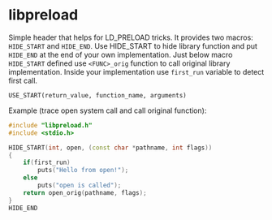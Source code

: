 libpreload
==========

Simple header that helps for LD_PRELOAD tricks. It provides two macros: 
`HIDE_START` and `HIDE_END`. Use HIDE_START to hide library function and put
`HIDE_END` at the end of your own implementation. Just below macro `HIDE_START` 
defined use `<FUNC>_orig` function to call original library implementation. 
Inside your implementation use `first_run` variable to detect first call.

`USE_START(return_value, function_name, arguments)`

Example (trace open system call and call original function):

```C++
#include "libpreload.h"
#include <stdio.h>

HIDE_START(int, open, (const char *pathname, int flags))
{
	if(first_run)
		puts("Hello from open!");
	else
		puts("open is called");
	return open_orig(pathname, flags);
}
HIDE_END
```

